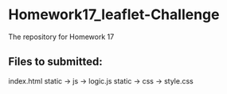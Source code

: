 # Homework17_leaflet-Challenge
The repository for Homework 17

Files to submitted:
-----------------------------
index.html
static -> js -> logic.js
static -> css -> style.css
